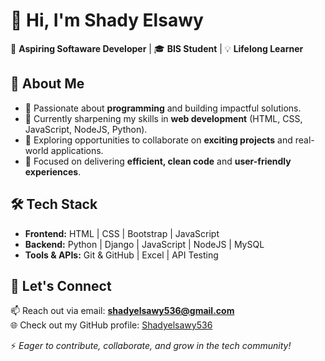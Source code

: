 # 👋 Hi, I'm Shady Elsawy

🚀 **Aspiring Softaware Developer** | 🎓 **BIS Student** | 💡 **Lifelong Learner**

## 🌟 About Me
- 👀 Passionate about **programming** and building impactful solutions.  
- 🌱 Currently sharpening my skills in **web development** (HTML, CSS, JavaScript, NodeJS, Python).  
- 💼 Exploring opportunities to collaborate on **exciting projects** and real-world applications.  
- 🎯 Focused on delivering **efficient, clean code** and **user-friendly experiences**.  

## 🛠️ Tech Stack
- **Frontend:** HTML | CSS | Bootstrap | JavaScript   
- **Backend:** Python | Django | JavaScript | NodeJS | MySQL  
- **Tools & APIs:** Git & GitHub | Excel |  API Testing  

## 🤝 Let's Connect
📫 Reach out via email: **shadyelsawy536@gmail.com**  
🌐 Check out my GitHub profile: [Shadyelsawy536](https://github.com/Shadyelsawy536)

⚡ _Eager to contribute, collaborate, and grow in the tech community!_
